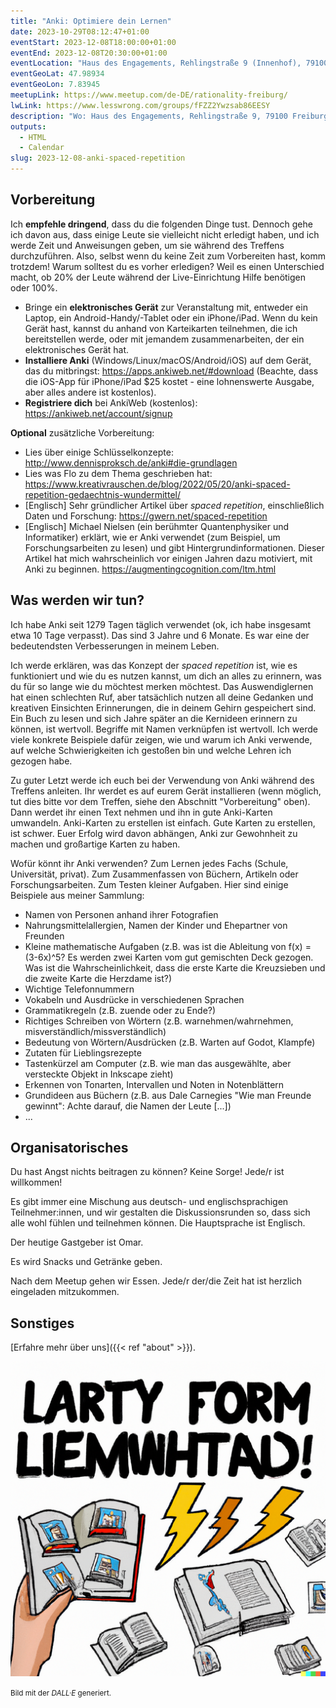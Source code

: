 ```yaml
---
title: "Anki: Optimiere dein Lernen"
date: 2023-10-29T08:12:47+01:00
eventStart: 2023-12-08T18:00:00+01:00
eventEnd: 2023-12-08T20:30:00+01:00
eventLocation: "Haus des Engagements, Rehlingstraße 9 (Innenhof), 79100 Freiburg"
eventGeoLat: 47.98934
eventGeoLon: 7.83945
meetupLink: https://www.meetup.com/de-DE/rationality-freiburg/
lwLink: https://www.lesswrong.com/groups/fFZZ2Ywzsab86EESY
description: "Wo: Haus des Engagements, Rehlingstraße 9, 79100 Freiburg. Wann: Freitag, 8. Dezember 2023 um 18:00 Uhr MEZ."
outputs:
  - HTML
  - Calendar
slug: 2023-12-08-anki-spaced-repetition
---
```


## Vorbereitung

Ich **empfehle dringend**, dass du die folgenden Dinge tust. Dennoch gehe ich
davon aus, dass einige Leute sie vielleicht nicht erledigt haben, und ich werde
Zeit und Anweisungen geben, um sie während des Treffens durchzuführen. Also,
selbst wenn du keine Zeit zum Vorbereiten hast, komm trotzdem! Warum solltest
du es vorher erledigen? Weil es einen Unterschied macht, ob 20% der Leute
während der Live-Einrichtung Hilfe benötigen oder 100%.

* Bringe ein **elektronisches Gerät** zur Veranstaltung mit, entweder ein
  Laptop, ein Android-Handy/-Tablet oder ein iPhone/iPad. Wenn du kein Gerät
  hast, kannst du anhand von Karteikarten teilnehmen, die ich bereitstellen
  werde, oder mit jemandem zusammenarbeiten, der ein elektronisches Gerät hat.
* **Installiere Anki** (Windows/Linux/macOS/Android/iOS) auf dem Gerät, das du
  mitbringst: https://apps.ankiweb.net/#download (Beachte, dass die iOS-App für
  iPhone/iPad $25 kostet - eine lohnenswerte Ausgabe, aber alles andere ist
  kostenlos).
* **Registriere dich** bei AnkiWeb (kostenlos):
  https://ankiweb.net/account/signup

**Optional** zusätzliche Vorbereitung:

* Lies über einige Schlüsselkonzepte:
  http://www.dennisproksch.de/anki#die-grundlagen
* Lies was Flo zu dem Thema geschrieben hat:
  https://www.kreativrauschen.de/blog/2022/05/20/anki-spaced-repetition-gedaechtnis-wundermittel/
* [Englisch] Sehr gründlicher Artikel über _spaced repetition_, einschließlich
  Daten und Forschung: https://gwern.net/spaced-repetition
* [Englisch] Michael Nielsen (ein berühmter Quantenphysiker und Informatiker)
  erklärt, wie er Anki verwendet (zum Beispiel, um Forschungsarbeiten zu lesen)
  und gibt Hintergrundinformationen. Dieser Artikel hat mich wahrscheinlich vor
  einigen Jahren dazu motiviert, mit Anki zu beginnen.
  https://augmentingcognition.com/ltm.html


## Was werden wir tun?

Ich habe Anki seit 1279 Tagen täglich verwendet (ok, ich habe insgesamt etwa 10
Tage verpasst). Das sind 3 Jahre und 6 Monate. Es war eine der bedeutendsten
Verbesserungen in meinem Leben.

Ich werde erklären, was das Konzept der _spaced repetition_ ist, wie es
funktioniert und wie du es nutzen kannst, um dich an alles zu erinnern, was du
für so lange wie du möchtest merken möchtest. Das Auswendiglernen hat einen
schlechten Ruf, aber tatsächlich nutzen all deine Gedanken und kreativen
Einsichten Erinnerungen, die in deinem Gehirn gespeichert sind. Ein Buch zu
lesen und sich Jahre später an die Kernideen erinnern zu können, ist wertvoll.
Begriffe mit Namen verknüpfen ist wertvoll. Ich werde viele konkrete Beispiele
dafür zeigen, wie und warum ich Anki verwende, auf welche Schwierigkeiten ich
gestoßen bin und welche Lehren ich gezogen habe.

Zu guter Letzt werde ich euch bei der Verwendung von Anki während des Treffens
anleiten. Ihr werdet es auf eurem Gerät installieren (wenn möglich, tut dies
bitte vor dem Treffen, siehe den Abschnitt "Vorbereitung" oben). Dann werdet
ihr einen Text nehmen und ihn in gute Anki-Karten umwandeln. Anki-Karten zu
erstellen ist einfach. Gute Karten zu erstellen, ist schwer. Euer Erfolg wird
davon abhängen, Anki zur Gewohnheit zu machen und großartige Karten zu haben.

Wofür könnt ihr Anki verwenden? Zum Lernen jedes Fachs (Schule, Universität,
privat). Zum Zusammenfassen von Büchern, Artikeln oder Forschungsarbeiten. Zum
Testen kleiner Aufgaben. Hier sind einige Beispiele aus meiner Sammlung:

* Namen von Personen anhand ihrer Fotografien
* Nahrungsmittelallergien, Namen der Kinder und Ehepartner von Freunden
* Kleine mathematische Aufgaben (z.B. was ist die Ableitung von f(x) =
  (3-6x)^5? Es werden zwei Karten vom gut gemischten Deck gezogen. Was ist die
  Wahrscheinlichkeit, dass die erste Karte die Kreuzsieben und die zweite Karte
  die Herzdame ist?)
* Wichtige Telefonnummern
* Vokabeln und Ausdrücke in verschiedenen Sprachen
* Grammatikregeln (z.B. zuende oder zu Ende?)
* Richtiges Schreiben von Wörtern (z.B. warnehmen/wahrnehmen,
  misverständlich/missverständlich)
* Bedeutung von Wörtern/Ausdrücken (z.B. Warten auf Godot, Klampfe)
* Zutaten für Lieblingsrezepte
* Tastenkürzel am Computer (z.B. wie man das ausgewählte, aber versteckte Objekt in Inkscape zieht)
* Erkennen von Tonarten, Intervallen und Noten in Notenblättern
* Grundideen aus Büchern (z.B. aus Dale Carnegies "Wie man Freunde gewinnt":
  Achte darauf, die Namen der Leute [...])
* ...


## Organisatorisches

Du hast Angst nichts beitragen zu können? Keine Sorge! Jede/r ist willkommen!

Es gibt immer eine Mischung aus deutsch- und englischsprachigen
Teilnehmer:innen, und wir gestalten die Diskussionsrunden so, dass sich alle
wohl fühlen und teilnehmen können. Die Hauptsprache ist Englisch.

Der heutige Gastgeber ist Omar.

Es wird Snacks und Getränke geben.

Nach dem Meetup gehen wir Essen. Jede/r der/die Zeit hat ist herzlich
eingeladen mitzukommen.


## Sonstiges

[Erfahre mehr über uns]({{< ref "about" >}}).

![Lernen](cover.png "Lernen")

<small>Bild mit der _DALL·E_ generiert.</small>
